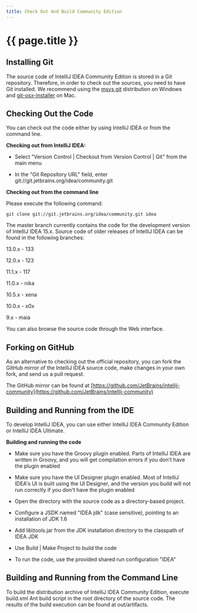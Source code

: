 ```yaml
---
title: Check Out And Build Community Edition
---
```


# {{ page.title }}

## Installing Git
The source code of IntelliJ IDEA Community Edition is stored in a Git repository. 
Therefore, in order to check out the sources, you need to have Git installed. 
We recommend using the 
[msys git](http://code.google.com/p/msysgit/)
distribution on Windows and 
[git-osx-installer](http://code.google.com/p/git-osx-installer/) 
on Mac.

## Checking Out the Code

You can check out the code either by using IntelliJ IDEA or from the command line.

<!--TODO screen shots-->

**Checking out from IntelliJ IDEA:**
 
* Select "Version Control \| Checkout from Version Control \| Git" from the main menu 

* In the "Git Repository URL" field, enter git://git.jetbrains.org/idea/community.git

**Checking out from the command line**

Please execute the following command:
```
git clone git://git.jetbrains.org/idea/community.git idea
```
<!--TODO update IDEA versions-->

The master branch currently contains the code for the development version of IntelliJ IDEA 15.x. 
Source code of older releases of IntelliJ IDEA can be found in the following branches:

13.0.x - 133

12.0.x - 123

11.1.x - 117

11.0.x - nika

10.5.x - xena

10.0.x - x0x

9.x - maia

You can also browse the source code through the Web interface.

## Forking on GitHub

As an alternative to checking out the official repository, you can fork the GitHub mirror of the IntelliJ IDEA source code, make changes in your own fork, and send us a pull request.

The GitHub mirror can be found at 
[https://github.com/JetBrains/intellij-community](https://github.com/JetBrains/intellij-community)

## Building and Running from the IDE

To develop IntelliJ IDEA, you can use either IntelliJ IDEA Community Edition or IntelliJ IDEA Ultimate. 

**Building and running the code**

* Make sure you have the Groovy plugin enabled. 
Parts of IntelliJ IDEA are written in Groovy, and you will get compilation errors if you don't have the plugin enabled

* Make sure you have the UI Designer plugin enabled. 
Most of IntelliJ IDEA's UI is built using the UI Designer, and the version you build will not run correctly if you don't have the plugin enabled

* Open the directory with the source code as a directory-based project. 

* Configure a JSDK named "IDEA jdk" (case sensitive), pointing to an installation of JDK 1.6

* Add lib\tools.jar from the JDK installation directory to the classpath of IDEA JDK

* Use Build \| Make Project to build the code

* To run the code, use the provided shared run configuration "IDEA"

## Building and Running from the Command Line
<!--TODO link to ant--> 
To build the distribution archive of IntelliJ IDEA Community Edition, execute build.xml Ant build script in the root directory of the source code. 
The results of the build execution can be found at out/artifacts.